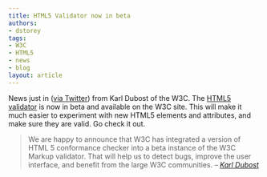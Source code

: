 ```yaml
---
title: HTML5 Validator now in beta
authors:
- dstorey
tags:
- W3C
- HTML5
- news
- blog
layout: article
---
```

<p>News just in (<a href="http://twitter.com/karlw3c/statuses/899215102">via Twitter</a>) from Karl Dubost of the W3C.  The <a href="http://qa-dev.w3.org/wmvs/HEAD/">HTML5 validator</a> is now in beta and available on the W3C site.  This will make it much easier to experiment with new HTML5 elements and attributes, and make sure they are valid.  Go check it out.</p>

<blockquote><p>We are happy to announce that W3C has integrated a version of HTML 5 conformance checker into a beta instance of the W3C Markup validator. That will help us to detect bugs, improve the user interface, and benefit from the large W3C communities. <cite>– <a href="http://www.w3.org/QA/2008/08/html5-validator-beta">Karl Dubost</a></cite></p></blockquote>

